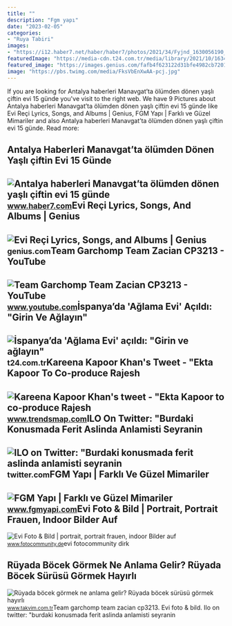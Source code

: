 ```yaml
---
title: ""
description: "Fgm yapı"
date: "2023-02-05"
categories:
- "Ruya Tabiri"
images:
- "https://i12.haber7.net/haber/haber7/photos/2021/34/Fyjnd_1630056190_0023.jpg"
featuredImage: "https://media-cdn.t24.com.tr/media/library/2021/10/1634498062027-aw-443947-03.jpg"
featured_image: "https://images.genius.com/fafb4f623122d31bfe4982cb7201441d.871x871x1.jpg"
image: "https://pbs.twimg.com/media/FksVbEnXwAA-pcj.jpg"
---
```


If you are looking for Antalya haberleri Manavgat’ta ölümden dönen yaşlı çiftin evi 15 günde you've visit to the right web. We have 9 Pictures about Antalya haberleri Manavgat’ta ölümden dönen yaşlı çiftin evi 15 günde like Evi Reçi Lyrics, Songs, and Albums | Genius, FGM Yapı | Farklı ve Güzel Mimariler and also Antalya haberleri Manavgat’ta ölümden dönen yaşlı çiftin evi 15 günde. Read more:

Antalya Haberleri Manavgat’ta ölümden Dönen Yaşlı çiftin Evi 15 Günde
---------------------------------------------------------------------

 ![Antalya haberleri Manavgat’ta ölümden dönen yaşlı çiftin evi 15 günde](https://i12.haber7.net/haber/haber7/photos/2021/34/Fyjnd_1630056190_0023.jpg) <small>www.haber7.com</small>Evi Reçi Lyrics, Songs, And Albums | Genius
-------------------------------------------

 ![Evi Reçi Lyrics, Songs, and Albums | Genius](https://images.genius.com/fafb4f623122d31bfe4982cb7201441d.871x871x1.jpg) <small>genius.com</small>Team Garchomp Team Zacian CP3213 - YouTube
------------------------------------------

 ![Team Garchomp Team Zacian CP3213 - YouTube](https://i.ytimg.com/vi/HYLCwcE-Dgc/maxres2.jpg?sqp=-oaymwEoCIAKENAF8quKqQMcGADwAQH4AYwCgALgA4oCDAgAEAEYRSBHKGUwDw==&rs=AOn4CLC_ulBvmvqa2cf2uT56Qfk3FCYaDA) <small>www.youtube.com</small>İspanya’da 'Ağlama Evi' Açıldı: "Girin Ve Ağlayın"
--------------------------------------------------

 ![İspanya’da 'Ağlama Evi' açıldı: "Girin ve ağlayın"](https://media-cdn.t24.com.tr/media/library/2021/10/1634498062027-aw-443947-03.jpg) <small>t24.com.tr</small>Kareena Kapoor Khan's Tweet - "Ekta Kapoor To Co-produce Rajesh
---------------------------------------------------------------

 ![Kareena Kapoor Khan's tweet - "Ekta Kapoor to co-produce Rajesh](https://pbs.twimg.com/media/Fcyada8X0AANSFu.jpg) <small>www.trendsmap.com</small>ILO On Twitter: "Burdaki Konusmada Ferit Aslinda Anlamisti Seyranin
-------------------------------------------------------------------

 ![ILO on Twitter: "Burdaki konusmada ferit aslinda anlamisti seyranin](https://pbs.twimg.com/media/FksVbEnXwAA-pcj.jpg) <small>twitter.com</small>FGM Yapı | Farklı Ve Güzel Mimariler
------------------------------------

 ![FGM Yapı | Farklı ve Güzel Mimariler](https://www.fgmyapi.com/img/projects/gizlibahce.jpg) <small>www.fgmyapi.com</small>Evi Foto &amp; Bild | Portrait, Portrait Frauen, Indoor Bilder Auf
------------------------------------------------------------------

 ![Evi Foto & Bild | portrait, portrait frauen, indoor Bilder auf](http://img.fotocommunity.com/evi-b0d0b92b-7e23-4459-9fa8-8b3041d71dc2.jpg?height=1080) <small>www.fotocommunity.de</small>evi fotocommunity dirk

Rüyada Böcek Görmek Ne Anlama Gelir? Rüyada Böcek Sürüsü Görmek Hayırlı
-----------------------------------------------------------------------

 ![Rüyada böcek görmek ne anlama gelir? Rüyada böcek sürüsü görmek hayırlı](https://iatkv.tmgrup.com.tr/a9f369/600/314/0/27/800/445?u=https:%2f%2fitkv.tmgrup.com.tr%2falbum%2f2021%2f12%2f29%2fruyada-bocek-gormek-ne-anlama-gelir-ruyada-bocek-surusu-gormek-hayirli-midir-ruyada-evi-boceklerin-bastigini-gormek-neye-isarettir-1640809966023.jpg) <small>www.takvim.com.tr</small>Team garchomp team zacian cp3213. Evi foto &amp; bild. Ilo on twitter: "burdaki konusmada ferit aslinda anlamisti seyranin
